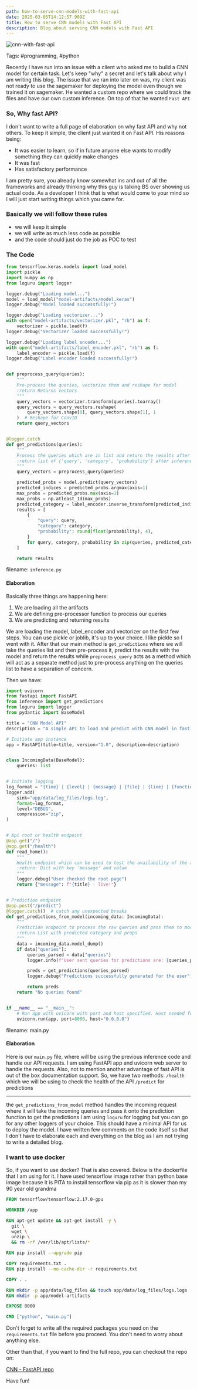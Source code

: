 ```yaml
---
path: how-to-serve-cnn-models-with-fast-api
date: 2025-03-05T14:12:57.909Z
title: How to serve CNN models with Fast API
description: Blog about serving CNN models with Fast API
---
```

![cnn-with-fast-api](../assets/cnn-with-fast-api.webp "CNN with Fast API")

Tags: #programming, #python

Recently I have run into an issue with a client who asked me to build a CNN model for certain task. Let's keep "why" a secret and let's talk about why I am writing this blog.
The issue that we ran into later on was, my client was not ready to use the sagemaker for deploying the model even though we trained it on sagemaker. He wanted a custom repo where we could track the files and have our own custom inference.
On top of that he wanted `Fast API`

### So, Why fast API?

I don't want to write a full page of elaboration on why fast API and why not others. To keep it simple, the client just wanted it on Fast API. His reasons being:

* It was easier to learn, so if in future anyone else wants to modify something they can quickly make changes
* It was fast
* Has satisfactory performance

I am pretty sure, you already know somewhat ins and out of all the frameworks and already thinking why this guy is talking BS over showing us actual code. As a developer I think that is what would come to your mind so I will just start writing things which you came for.

### Basically we will follow these rules

* we will keep it simple
* we will write as much less code as possible
* and the code should just do the job as POC to test

### The Code

```python
from tensorflow.keras.models import load_model
import pickle
import numpy as np
from loguru import logger

logger.debug("Loading model...")
model = load_model("model-artifacts/model.keras")
logger.debug("Model loaded successfully!")

logger.debug("Loading vectorizer...")
with open("model-artifacts/vectorizer.pkl", "rb") as f:
    vectorizer = pickle.load(f)
logger.debug("Vectorizer loaded successfully!")

logger.debug("Loading label encoder...")
with open("model-artifacts/label_encoder.pkl", "rb") as f:
    label_encoder = pickle.load(f)
logger.debug("Label encoder loaded successfully!")


def preprocess_query(queries):
    """
    Pre-process the queries, vectorize them and reshape for model
    :return Returns vectors
    """
    query_vectors = vectorizer.transform(queries).toarray()
    query_vectors = query_vectors.reshape(
        query_vectors.shape[0], query_vectors.shape[1], 1
    )  # Reshape for Conv1D
    return query_vectors


@logger.catch
def get_predictions(queries):
    """
    Process the queries which are in list and return the results after inferencing the model
    :return list of {'query', 'category', 'probability'} after inferencing
    """
    query_vectors = preprocess_query(queries)

    predicted_probs = model.predict(query_vectors)
    predicted_indices = predicted_probs.argmax(axis=1)
    max_probs = predicted_probs.max(axis=1)
    max_probs = np.atleast_1d(max_probs)
    predicted_category = label_encoder.inverse_transform(predicted_indices)
    results = [
        {
            "query": query,
            "category": category,
            "probability": round(float(probability), 4),
        }
        for query, category, probability in zip(queries, predicted_category, max_probs)
    ]

    return results
```

filename: `inference.py`

#### Elaboration

Basically three things are happening here:

1. We are loading all the artifacts
2. We are defining pre-processor function to process our queries
3. We are predicting and returning results

We are loading the model, label_encoder and vectorizer on the first few steps. You can use pickle or joblib, it's up to your choice. I like pickle so I went with it.
After that our main method is `get_predictions` where we will take the queries list and then pre-process it, predict the results with the model and return the results while `preprocess_query` acts as a method which will act as a separate method just to pre-process anything on the queries list to have a separation of concern.

Then we have:

```python
import uvicorn
from fastapi import FastAPI
from inference import get_predictions
from loguru import logger
from pydantic import BaseModel

title = "CNN Model API"
description = "A simple API to load and predict with CNN model in fast API"

# Initiate app instance
app = FastAPI(title=title, version="1.0", description=description)


class IncomingData(BaseModel):
    queries: list


# Initiate logging
log_format = "{time} | {level} | {message} | {file} | {line} | {function} | {exception}"
logger.add(
    sink="app/data/log_files/logs.log",
    format=log_format,
    level="DEBUG",
    compression="zip",
)


# Api root or health endpoint
@app.get("/")
@app.get("/health")
def read_home():
    """
    Health endpoint which can be used to test the availability of the application.
    :return: Dict with key 'message' and value
    """
    logger.debug("User checked the root page")
    return {"message": f"{title} - live!"}


# Prediction endpoint
@app.post("/predict")
@logger.catch()  # catch any unexpected breaks
def get_predictions_from_model(incoming_data: IncomingData):
    """
    Prediction endpoint to process the raw queries and pass them to model for inferencing and return the results
    :return List with predicted category and props
    """
    data = incoming_data.model_dump()
    if data["queries"]:
        queries_parsed = data["queries"]
        logger.info(f"User sent queries for predictions are: {queries_parsed}")

        preds = get_predictions(queries_parsed)
        logger.debug("Predictions successfully generated for the user")

        return preds
    return "No queries found"


if __name__ == "__main__":
    # Run app with uvicorn with port and host specified. Host needed for docker port mapping
    uvicorn.run(app, port=8000, host="0.0.0.0")
```

filename: main.py

#### Elaboration

Here is our `main.py` file, where will be using the previous inference code and handle our API requests. I am using FastAPI app and uvicorn web server to handle the requests.
Also, not to mention another advantage of fast API is out of the box documentation support.
So, we have two methods:
`/health` which we will be using to check the health of the API
`/predict` for predictions

- - -

the `get_predictions_from_model` method handles the incoming request where it will take the incoming queries and pass it onto the prediction function to get the predictions
I am using `loguru` for logging but you can go for any other loggers of your choice.
This should have a minimal API for us to deploy the model. I have written few comments on the code itself so that I don't have to elaborate each and everything on the blog as I am not trying to write a detailed blog.

### I want to use docker

So, if you want to use docker? That is also covered. 
Below is the dockerfile that I am using for it. I have used tensorflow image rather than python base image because it is PITA to install tensorflow via pip as it is slower than my 90 year old grandma

```Dockerfile
FROM tensorflow/tensorflow:2.17.0-gpu

WORKDIR /app

RUN apt-get update && apt-get install -y \
  git \
  wget \
  unzip \
  && rm -rf /var/lib/apt/lists/*

RUN pip install --upgrade pip

COPY requirements.txt .
RUN pip install --no-cache-dir -r requirements.txt

COPY . .

RUN mkdir -p app/data/log_files && touch app/data/log_files/logs.logs
RUN mkdir -p app/model-artifacts

EXPOSE 8000

CMD ["python", "main.py"]
```

Don't forget to write all the required packages you need on the `requirements.txt` file before you proceed. You don't need to worry about anything else.

Other than that, if you want to find the full repo, you can checkout the repo on:


[CNN - FastAPI repo](https://github.com/zaffron/cnn-fastapi)

Have fun!